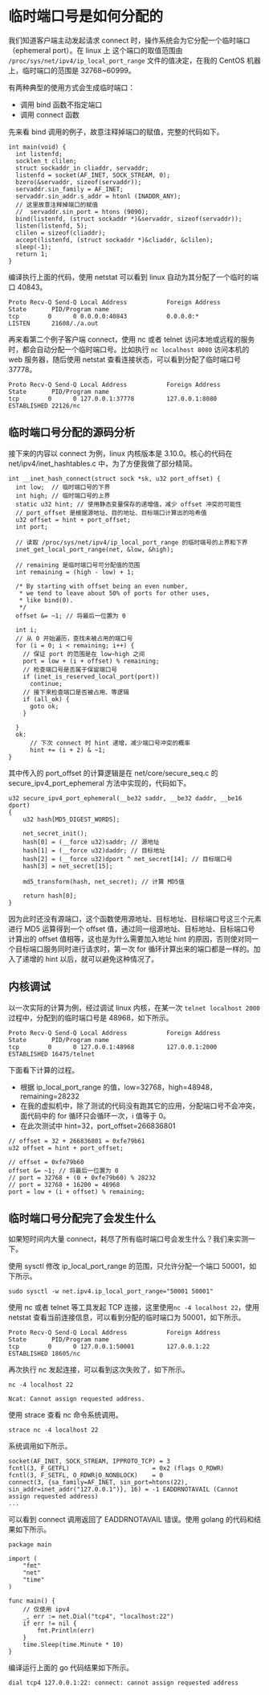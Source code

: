 # 临时端口号是如何分配的

我们知道客户端主动发起请求 connect 时，操作系统会为它分配一个临时端口（ephemeral port）。在 linux 上 这个端口的取值范围由 `/proc/sys/net/ipv4/ip_local_port_range` 文件的值决定，在我的 CentOS 机器上，临时端口的范围是 32768~60999。

有两种典型的使用方式会生成临时端口：

*   调用 bind 函数不指定端口
*   调用 connect 函数

先来看 bind 调用的例子，故意注释掉端口的赋值，完整的代码如下。

```
int main(void) {
  int listenfd;
  socklen_t clilen;
  struct sockaddr_in cliaddr, servaddr;
  listenfd = socket(AF_INET, SOCK_STREAM, 0);
  bzero(&servaddr, sizeof(servaddr));
  servaddr.sin_family = AF_INET;
  servaddr.sin_addr.s_addr = htonl (INADDR_ANY);
  // 这里故意注释掉端口的赋值
  //  servaddr.sin_port = htons (9090);
  bind(listenfd, (struct sockaddr *)&servaddr, sizeof(servaddr));
  listen(listenfd, 5);
  clilen = sizeof(cliaddr);
  accept(listenfd, (struct sockaddr *)&cliaddr, &clilen);
  sleep(-1);
  return 1;
}

```

编译执行上面的代码，使用 netstat 可以看到 linux 自动为其分配了一个临时的端口 40843。

```
Proto Recv-Q Send-Q Local Address           Foreign Address         State       PID/Program name
tcp        0      0 0.0.0.0:40843           0.0.0.0:*               LISTEN      21608/./a.out

```

再来看第二个例子客户端 connect，使用 nc 或者 telnet 访问本地或远程的服务时，都会自动分配一个临时端口号。比如执行 `nc localhost 8080` 访问本机的 web 服务器，随后使用 netstat 查看连接状态，可以看到分配了临时端口号 37778。

```
Proto Recv-Q Send-Q Local Address           Foreign Address         State       PID/Program name
tcp        0      0 127.0.0.1:37778         127.0.0.1:8080          ESTABLISHED 22126/nc

```

## 临时端口号分配的源码分析

接下来的内容以 connect 为例，linux 内核版本是 3.10.0。核心的代码在 net/ipv4/inet\_hashtables.c 中，为了方便我做了部分精简。

```
int __inet_hash_connect(struct sock *sk, u32 port_offset) {
  int low;  // 临时端口号的下界
  int high; // 临时端口号的上界
  static u32 hint; // 使用静态变量保存的递增值，减少 offset 冲突的可能性
  // port_offset 是根据源地址、目的地址、目标端口计算出的哈希值
  u32 offset = hint + port_offset;
  int port;

  // 读取 /proc/sys/net/ipv4/ip_local_port_range 的临时端号的上界和下界
  inet_get_local_port_range(net, &low, &high);

  // remaining 是临时端口号可分配值的范围
  int remaining = (high - low) + 1;

  /* By starting with offset being an even number,
   * we tend to leave about 50% of ports for other uses,
   * like bind(0).
   */
  offset &= ~1; // 将最后一位置为 0

  int i;
  // 从 0 开始遍历，查找未被占用的端口号
  for (i = 0; i < remaining; i++) {
    // 保证 port 的范围是在 low~high 之间
    port = low + (i + offset) % remaining;
    // 检查端口号是否属于保留端口号
    if (inet_is_reserved_local_port(port))
      continue;
    // 接下来检查端口是否被占用、等逻辑
    if (all_ok) {
      goto ok;
    }

  }
  ok:
      // 下次 connect 时 hint 递增，减少端口号冲突的概率
      hint += (i + 2) & ~1;
}

```

其中传入的 port\_offset 的计算逻辑是在 net/core/secure\_seq.c 的 secure\_ipv4\_port\_ephemeral 方法中实现的，代码如下。

```
u32 secure_ipv4_port_ephemeral(__be32 saddr, __be32 daddr, __be16 dport)
{
	u32 hash[MD5_DIGEST_WORDS];

	net_secret_init();
	hash[0] = (__force u32)saddr; // 源地址
	hash[1] = (__force u32)daddr; // 目标地址
	hash[2] = (__force u32)dport ^ net_secret[14]; // 目标端口号
	hash[3] = net_secret[15];

	md5_transform(hash, net_secret); // 计算 MD5值

	return hash[0];
}

```

因为此时还没有源端口，这个函数使用源地址、目标地址、目标端口号这三个元素进行 MD5 运算得到一个 offset 值，通过同一组源地址、目标地址、目标端口号计算出的 offset 值相等，这也是为什么需要加入地址 hint 的原因，否则使对同一个目标端口服务同时进行请求时，第一次 for 循环计算出来的端口都是一样的。加入了递增的 hint 以后，就可以避免这种情况了。

## 内核调试

以一次实际的计算为例，经过调试 linux 内核，在某一次 `telnet localhost 2000` 过程中，分配到的临时端口号是 48968，如下所示。

```
Proto Recv-Q Send-Q Local Address           Foreign Address         State       PID/Program name
tcp        0      0 127.0.0.1:48968         127.0.0.1:2000          ESTABLISHED 16475/telnet

```

下面看下计算的过程。

*   根据 ip\_local\_port\_range 的值，low=32768，high=48948，remaining=28232
*   在我的虚拟机中，除了测试的代码没有跑其它的应用，分配端口号不会冲突，面代码中的 for 循环只会循环一次，i 值等于 0。
*   在此次测试中 hint=32，port\_offset=266836801

```
// offset = 32 + 266836801 = 0xfe79b61
u32 offset = hint + port_offset;

// offset = 0xfe79b60
offset &= ~1; // 将最后一位置为 0
// port = 32768 + (0 + 0xfe79b60) % 28232
// port = 32768 + 16200 = 48968
port = low + (i + offset) % remaining;

```

## 临时端口号分配完了会发生什么

如果短时间内大量 connect，耗尽了所有临时端口号会发生什么？我们来实测一下。

使用 sysctl 修改 ip\_local\_port\_range 的范围，只允许分配一个端口 50001，如下所示。

```
sudo sysctl -w net.ipv4.ip_local_port_range="50001 50001"

```

使用 nc 或者 telnet 等工具发起 TCP 连接，这里使用`nc -4 localhost 22`，使用 netstat 查看当前连接信息，可以看到分配的临时端口为 50001，如下所示。

```
Proto Recv-Q Send-Q Local Address           Foreign Address         State       PID/Program name
tcp        0      0 127.0.0.1:50001         127.0.0.1:22            ESTABLISHED 18605/nc

```

再次执行 nc 发起连接，可以看到这次失败了，如下所示。

```
nc -4 localhost 22
                                                                                                                                             
Ncat: Cannot assign requested address.

```

使用 strace 查看 nc 命令系统调用。

```
strace nc -4 localhost 22

```

系统调用如下所示。

```
socket(AF_INET, SOCK_STREAM, IPPROTO_TCP) = 3
fcntl(3, F_GETFL)                       = 0x2 (flags O_RDWR)
fcntl(3, F_SETFL, O_RDWR|O_NONBLOCK)    = 0
connect(3, {sa_family=AF_INET, sin_port=htons(22), sin_addr=inet_addr("127.0.0.1")}, 16) = -1 EADDRNOTAVAIL (Cannot assign requested address)
...

```

可以看到 connect 调用返回了 EADDRNOTAVAIL 错误。使用 golang 的代码和结果如下所示。

```
package main

import (
	"fmt"
	"net"
	"time"
)

func main() {
	// 仅使用 ipv4
	_, err := net.Dial("tcp4", "localhost:22")
	if err != nil {
		fmt.Println(err)
	}
	time.Sleep(time.Minute * 10)
}

```

编译运行上面的 go 代码结果如下所示。

```
dial tcp4 127.0.0.1:22: connect: cannot assign requested address

```